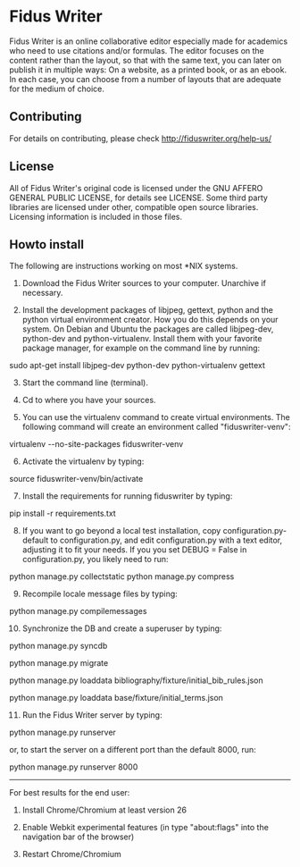 Fidus Writer 
===========

Fidus Writer is an online collaborative editor especially made for academics who need to use citations and/or formulas. The editor focuses on the content rather than the layout, so that with the same text, you can later on publish it in multiple ways: On a website, as a printed book, or as an ebook. In each case, you can choose from a number of layouts that are adequate for the medium of choice.


Contributing
----

For details on contributing, please check http://fiduswriter.org/help-us/


License
----

All of Fidus Writer's original code is licensed under the GNU AFFERO GENERAL PUBLIC LICENSE, for details see LICENSE. Some third party libraries are licensed under other, compatible open source libraries. Licensing information is included in those files.


Howto install
----

The following are instructions working on most *NIX systems.

1. Download the Fidus Writer sources to your computer. Unarchive if necessary.

2. Install the development packages of libjpeg, gettext, python and the python virtual environment creator. How you do this depends on your system. On Debian and Ubuntu the packages are called libjpeg-dev, python-dev and python-virtualenv. Install them with your favorite package manager, for example on the command line by running:

  sudo apt-get install libjpeg-dev python-dev python-virtualenv gettext

3. Start the command line (terminal).

4. Cd to where you have your sources.

5. You can use the virtualenv command to create virtual environments. The following command will create an environment called "fiduswriter-venv":

  virtualenv  --no-site-packages fiduswriter-venv

6. Activate the virtualenv by typing:

  source fiduswriter-venv/bin/activate

7. Install the requirements for running  fiduswriter by typing:

  pip install -r requirements.txt

8. If you want to go beyond a local test installation, copy configuration.py-default to configuration.py, and edit configuration.py with a text editor, adjusting it to fit your needs. 
   If you you set DEBUG = False in configuration.py, you likely need to run:

  python manage.py collectstatic
  python manage.py compress 

9. Recompile locale message files by typing:

  python manage.py compilemessages

10. Synchronize the DB and create a superuser by typing:

  python manage.py syncdb

  python manage.py migrate

  python manage.py loaddata bibliography/fixture/initial_bib_rules.json

  python manage.py loaddata base/fixture/initial_terms.json

11. Run the Fidus Writer server by typing:

  python manage.py runserver

  or, to start the server on a different port than the default 8000, run:

  python manage.py runserver 8000

- - - - - -

For best results for the end user:

1. Install Chrome/Chromium at least version 26

2. Enable Webkit experimental features (in type "about:flags" into the navigation bar of the browser)

3. Restart Chrome/Chromium
